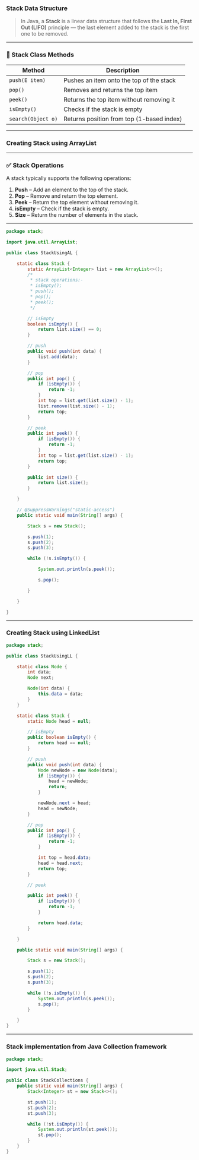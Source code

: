 ### Stack Data Structure

> In Java, a **Stack** is a linear data structure that follows the **Last In, First Out (LIFO)** principle — the last element added to the stack is the first one to be removed.

---

### 🧠 Stack Class Methods

| Method             | Description                               |
| ------------------ | ----------------------------------------- |
| `push(E item)`     | Pushes an item onto the top of the stack  |
| `pop()`            | Removes and returns the top item          |
| `peek()`           | Returns the top item without removing it  |
| `isEmpty()`        | Checks if the stack is empty              |
| `search(Object o)` | Returns position from top (1-based index) |

---

### Creating Stack using ArrayList

---

### ✅ Stack Operations

A stack typically supports the following operations:

1. **Push** – Add an element to the top of the stack.
2. **Pop** – Remove and return the top element.
3. **Peek** – Return the top element without removing it.
4. **isEmpty** – Check if the stack is empty.
5. **Size** – Return the number of elements in the stack.

---

```java
package stack;

import java.util.ArrayList;

public class StackUsingAL {

    static class Stack {
        static ArrayList<Integer> list = new ArrayList<>();
        /*
         * stack operations:-
         * isEmpty();
         * push();
         * pop();
         * peek();
         */

        // isEmpty
        boolean isEmpty() {
            return list.size() == 0;
        }

        // push
        public void push(int data) {
            list.add(data);
        }

        // pop
        public int pop() {
            if (isEmpty()) {
                return -1;
            }
            int top = list.get(list.size() - 1);
            list.remove(list.size() - 1);
            return top;
        }

        // peek
        public int peek() {
            if (isEmpty()) {
                return -1;
            }
            int top = list.get(list.size() - 1);
            return top;
        }

        public int size() {
            return list.size();
        }

    }

    // @SuppressWarnings("static-access")
    public static void main(String[] args) {

        Stack s = new Stack();

        s.push(1);
        s.push(2);
        s.push(3);

        while (!s.isEmpty()) {

            System.out.println(s.peek());

            s.pop();

        }

    }

}
```

---

### Creating Stack using LinkedList

```java
package stack;

public class StackUsingLL {

    static class Node {
        int data;
        Node next;

        Node(int data) {
            this.data = data;
        }
    }

    static class Stack {
        static Node head = null;

        // isEmpty
        public boolean isEmpty() {
            return head == null;
        }

        // push
        public void push(int data) {
            Node newNode = new Node(data);
            if (isEmpty()) {
                head = newNode;
                return;
            }

            newNode.next = head;
            head = newNode;
        }

        // pop
        public int pop() {
            if (isEmpty()) {
                return -1;
            }

            int top = head.data;
            head = head.next;
            return top;
        }

        // peek

        public int peek() {
            if (isEmpty()) {
                return -1;
            }

            return head.data;
        }

    }

    public static void main(String[] args) {

        Stack s = new Stack();

        s.push(1);
        s.push(2);
        s.push(3);

        while (!s.isEmpty()) {
            System.out.println(s.peek());
            s.pop();
        }

    }
}
```

---

### Stack implementation from Java Collection framework

```java
package stack;

import java.util.Stack;

public class StackCollections {
    public static void main(String[] args) {
        Stack<Integer> st = new Stack<>();

        st.push(1);
        st.push(2);
        st.push(3);

        while (!st.isEmpty()) {
            System.out.println(st.peek());
            st.pop();
        }
    }
}
```
